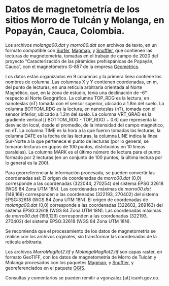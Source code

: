 # Datos de magnetometría de los sitios Morro de Tulcán y Molanga, en Popayán, Cauca, Colombia.

Los archivos *molanga00.dat* y *morro00.dat* son archivos de texto, en un formato compatible con [Surfer](https://www.goldensoftware.com/products/surfer/), [Magmap](https://www.geometrics.com/software/magmap/), y [Snuffler](http://www.sussexarch.org.uk/geophys/snuffler.html), que contienen las lecturas de magnetometría, tomadas en el trabajo de campo de 2020 del proyecto “Caracterización de las pirámides prehispánicas de Popayán, Cauca”, con el magnetómetro G-857 de la empresa [Geometrics](https://www.geometrics.com/). 

Los datos están organizados en 9 columnas y la primera línea contiene los nombres de columna. Las columnas X y Y contienen coordenadas, en m, del punto de lecturas, en una retícula arbitraria orientada al Norte Magnético, que, en la zona de estudio, tenía una declinación de -6° respecto al Norte Geográfico. La columna TOP_RDG es la lectura, en nanoteslas (nT) tomada con el sensor superior, ubicado a 1.8m del suelo. La columna BOTTOM_RDG es la lectura, en nanoteslas (nT), tomada con el sensor inferior, ubicado a 1.2m del suelo. La columna VRT_GRAD es la gradiente vertical [( BOTTOM_RDG - TOP_RDG) ÷ 0.6] que representa la desviación local, desde el promedio, de la intensidad del campo magnético, en nT. La columna TIME es la hora a la que fueron tomadas las lecturas, la columna DATE es la fecha de las lecturas, la columna LINE indica la línea Sur-Norte a la que pertenece el punto de lecturas (por lo general, se tomaron lecturas en gupos de 100 puntos, distribuidos en 10 líneas paralelas). La columna MARK es el último número de lectura para el punto formado por 2 lecturas (en un conjunto de 100 puntos, la última lectura por lo general es la 200).

Para georreferenciar la información procesada, se pueden convertir las coordenadas así: El origen de coordenadas de *morro00.dat* (0,0) corresponde a las coordenadas (322044, 270254) del sistema EPSG:32618 (WGS 84 Zona UTM 18N). Las coordenadas máximas de *morro00.dat* (149,169) corresponden a las coordenadas (322193, 270402) del sistema EPSG:32618 (WGS 84 Zona UTM 18N). El origen de coordenadas de *molanga00.dat* (0,0) corresponde a las coordenadas (322602, 269163) del sistema EPSG:32618 (WGS 84 Zona UTM 18N). Las coordenadas máximas de *morro00.dat* (199,129) corresponden a las coordenadas (322193, 270402) del sistema EPSG:32618 (WGS 84 Zona UTM 18N).

Se recomienda que el procesamiento de los datos de magnetometría se realice con los archivos orginales, sin transformar las coordenadas de la retícula arbitraria.

Los archivos *MorroMagRot2.tif* y *MolangaMagRot2.tif* son capas raster, en formato GeoTIFF, con los datos de magnetometría de Morro de Tulcán y Molanga procesados con los paquetes [Magmap](https://www.geometrics.com/software/magmap/), y [Snuffler](http://www.sussexarch.org.uk/geophys/snuffler.html), y georeferenciados en el paquete [QGIS](https://qgis.org/). 

Consultas y comentarios se pueden remitir a vgonzalez [at] icanh.gov.co. 
